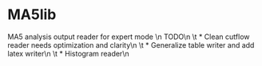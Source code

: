 # MA5lib
 MA5 analysis output reader for expert mode
\n
TODO\n
\t	* Clean cutflow reader needs optimization and clarity\n
\t	* Generalize table writer and add latex writer\n
\t	* Histogram reader\n
